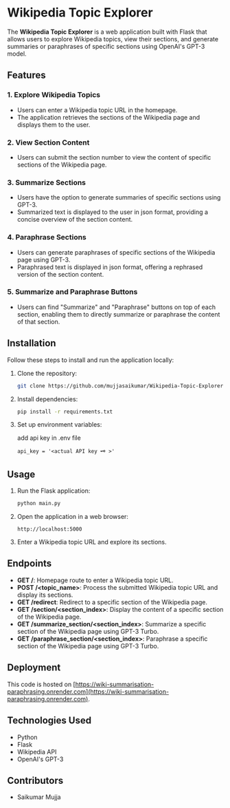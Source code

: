 

# Wikipedia Topic Explorer

The **Wikipedia Topic Explorer** is a web application built with Flask that allows users to explore Wikipedia topics, view their sections, and generate summaries or paraphrases of specific sections using OpenAI's GPT-3 model.

## Features

### 1. Explore Wikipedia Topics
- Users can enter a Wikipedia topic URL in the homepage.
- The application retrieves the sections of the Wikipedia page and displays them to the user.

### 2. View Section Content
- Users can submit the section number to view the content of specific sections of the Wikipedia page.

### 3. Summarize Sections
- Users have the option to generate summaries of specific sections using GPT-3.
- Summarized text is displayed to the user in json format, providing a concise overview of the section content.

### 4. Paraphrase Sections
- Users can generate paraphrases of specific sections of the Wikipedia page using GPT-3.
- Paraphrased text is displayed in json format, offering a rephrased version of the section content.

### 5. Summarize and Paraphrase Buttons
- Users can find "Summarize" and "Paraphrase" buttons on top of each section, enabling them to directly summarize or paraphrase the content of that section.

## Installation

Follow these steps to install and run the application locally:

1. Clone the repository:

   ```bash
   git clone https://github.com/mujjasaikumar/Wikipedia-Topic-Explorer.git
   ```

2. Install dependencies:

   ```bash
   pip install -r requirements.txt
   ```

3. Set up environment variables:
   
   add api key in .env file

   ```
   api_key = '<actual API key 🗝 >'
   ```

## Usage

1. Run the Flask application:

   ```bash
   python main.py
   ```

2. Open the application in a web browser:

   ```
   http://localhost:5000
   ```

3. Enter a Wikipedia topic URL and explore its sections.

## Endpoints

- **GET /**: Homepage route to enter a Wikipedia topic URL.
- **POST /<topic_name>**: Process the submitted Wikipedia topic URL and display its sections.
- **GET /redirect**: Redirect to a specific section of the Wikipedia page.
- **GET /section/<section_index>**: Display the content of a specific section of the Wikipedia page.
- **GET /summarize_section/<section_index>**: Summarize a specific section of the Wikipedia page using GPT-3 Turbo.
- **GET /paraphrase_section/<section_index>**: Paraphrase a specific section of the Wikipedia page using GPT-3 Turbo.

## Deployment

This code is hosted on [https://wiki-summarisation-paraphrasing.onrender.com](https://wiki-summarisation-paraphrasing.onrender.com).

## Technologies Used

- Python
- Flask
- Wikipedia API
- OpenAI's GPT-3

## Contributors

- Saikumar Mujja
